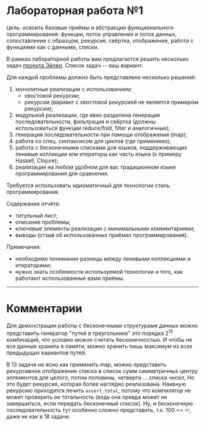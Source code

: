 # Лабораторная работа №1

Цель: освоить базовые приёмы и абстракции функционального программирования:
функции, поток управления и поток данных, сопоставление с образцом, рекурсия,
свёртка, отображение, работа с функциями как с данными, списки.

В рамках лабораторной работы вам предлагается решить несколько задач [проекта
Эйлер](https://projecteuler.net/archives). Список задач -- ваш вариант.

Для каждой проблемы должно быть представлено несколько решений:

1. монолитные реализации с использованием:
   - хвостовой рекурсии;
   - рекурсии (вариант с хвостовой рекурсией не является примером рекурсии);
2. модульной реализации, где явно разделена генерация последовательности,
   фильтрация и свёртка (должны использоваться функции reduce/fold, filter и
   аналогичные);
3. генерация последовательности при помощи отображения (map);
4. работа со спец. синтаксисом для циклов (где применимо);
5. работа с бесконечными списками для языков, поддерживающих ленивые коллекции
   или итераторы как часть языка (к примеру Haskell, Clojure);
6. реализация на любом удобном для вас традиционном языке программирования для
   сравнения.

Требуется использовать идиоматичный для технологии стиль программирования.

Содержание отчёта:

- титульный лист;
- описание проблемы;
- ключевые элементы реализации с минимальными комментариями;
- выводы (отзыв об использованных приёмах программирования).

Примечания:

- необходимо понимание разницы между ленивыми коллекциями и итераторами;
- нужно знать особенности используемой технологии и того, как работают
  использованные вами приёмы.

- - -

# Комментарии

Для демонстрации работы с бесконечными структурами данных можно представить генератор "путей в треугольнике" это порядка $2^15$ комбинаций, что условно можно считать бесконечностью. И чтобы не все данные хранить в памяти, можно хранить лишь максимум из всех предыдущих вариантов путей. 

В 13 задаче не ясно как применить map, можно представить рекурсивное отображение списка в список сумм симметричных центру эллементов для целого, потом половины, четверти ... списка чисел, Но это будет рекурсия, которая более наглядно реализована. Наивную рекурсию приходится лечить `assert_total`, потому что компилятор не может проверить ее тотальность (ведь она правда может не завершиться, если передать бесконечный список). Ну, и бесконечную последовательность тут особенно сложно представить, т.к. 100 << ♾, даже не как в 18 задаче.
